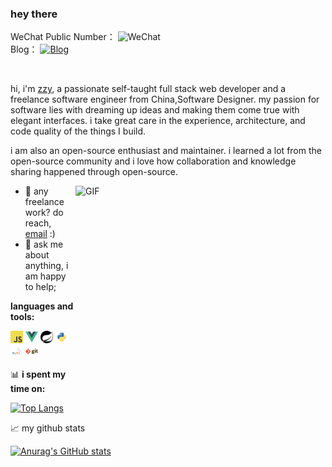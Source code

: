 ### hey there 


WeChat Public Number：
![WeChat](https://img.shields.io/badge/-网络弧线-07c160?style=flat-square&logo=Wechat&logoColor=white)
<br />
Blog：
[![Blog](https://img.shields.io/badge/-Blog-07c160?logo=Micro.blog&logoColor=black)](https://blog.webarcx.com)

<br />

hi, i'm [zzy](https://www.webarcx.com/), a passionate self-taught full stack web developer and a freelance software engineer from China,Software Designer. my passion for software lies with dreaming up ideas and making them come true with elegant interfaces. i take great care in the experience, architecture, and code quality of the things I build.

i am also an open-source enthusiast and maintainer. i learned a lot from the open-source community and i love how collaboration and knowledge sharing happened through open-source.


  <img align="right" alt="GIF" src="https://github.com/abhisheknaiidu/abhisheknaiidu/blob/master/code.gif?raw=true" width="400" height="320" />
  
- 💼 any freelance work? do reach, [email](mailto:zzy@webarcx.com) :)
- 💬 ask me about anything, i am happy to help;

**languages and tools:**  

<code><img height="20" src="https://raw.githubusercontent.com/github/explore/80688e429a7d4ef2fca1e82350fe8e3517d3494d/topics/javascript/javascript.png"></code>
<code><img height="20" src="https://raw.githubusercontent.com/github/explore/80688e429a7d4ef2fca1e82350fe8e3517d3494d/topics/vue/vue.png"></code>
<code><img height="20" src="https://github.com/zzy-life/zzy-life/blob/2e5fad5edfad66d1d6fdbd6383a02b43f4b9f0f5/spring.svg"></code>
<code><img height="20" src="https://raw.githubusercontent.com/github/explore/80688e429a7d4ef2fca1e82350fe8e3517d3494d/topics/python/python.png"></code>
<code><img height="20" src="https://raw.githubusercontent.com/github/explore/80688e429a7d4ef2fca1e82350fe8e3517d3494d/topics/mysql/mysql.png"></code>
<code><img height="20" src="https://raw.githubusercontent.com/github/explore/80688e429a7d4ef2fca1e82350fe8e3517d3494d/topics/git/git.png"></code>

📊 **i spent my time on:**
<!--START_SECTION:waka-->

[![Top Langs](https://vercel.webarcx.com/api/top-langs/?username=zzy-life&layout=compact)](https://github.com/anuraghazra/github-readme-stats)

<!--END_SECTION:waka-->

📈 my github stats
<br />

 [![Anurag's GitHub stats](https://vercel.webarcx.com/api?username=zzy-life&show_icons=true)](https://github.com/anuraghazra/github-readme-stats)


